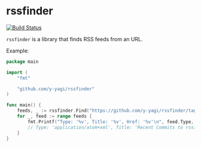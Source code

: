 # rssfinder

[![Build Status](https://github.com/y-yagi/rssfinder/actions/workflows/ci.yml/badge.svg)](https://github.com/y-yagi/rssfinder/actions/workflows/ci.yml)

`rssfinder` is a library that finds RSS feeds from an URL.

Example:

```go
package main

import (
	"fmt"

	"github.com/y-yagi/rssfinder"
)

func main() {
	feeds, _ := rssfinder.Find("https://github.com/y-yagi/rssfinder/tags")
	for _, feed := range feeds {
		fmt.Printf("Type: '%v', Title: '%v', Href: '%v'\n", feed.Type, feed.Title, feed.Href)
		// Type: 'application/atom+xml', Title: 'Recent Commits to rssfinder:master', Href: 'https://github.com/y-yagi/rssfinder/commits/master.atom'
	}
}
```
